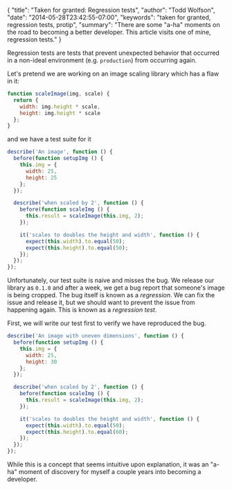 {
  "title": "Taken for granted: Regression tests",
  "author": "Todd Wolfson",
  "date": "2014-05-28T23:42:55-07:00",
  "keywords": "taken for granted, regression tests, protip",
  "summary": "There are some &quot;a-ha&quot; moments on the road to becoming a better developer. This article visits one of mine, regression tests."
}

Regression tests are tests that prevent unexpected behavior that occurred in a non-ideal environment (e.g. `production`) from occurring again.

Let's pretend we are working on an image scaling library which has a flaw in it:

```js
function scaleImage(img, scale) {
  return {
    width: img.height * scale,
    height: img.height * scale
  };
}
```

and we have a test suite for it

```js
describe('An image', function () {
  before(function setupImg () {
    this.img = {
      width: 25,
      height: 25
    };
  });

  describe('when scaled by 2', function () {
    before(function scaleImg () {
      this.result = scaleImage(this.img, 2);
    });

    it('scales to doubles the height and width', function () {
      expect(this.width).to.equal(50);
      expect(this.height).to.equal(50);
    });
  });
});
```

Unfortunately, our test suite is naive and misses the bug. We release our library as `0.1.0` and after a week, we get a bug report that someone's image is being cropped. The bug itself is known as a *regression*. We can fix the issue and release it, but we should want to prevent the issue from happening again. This is known as a *regression test*.

First, we will write our test first to verify we have reproduced the bug.

```js
describe('An image with uneven dimensions', function () {
  before(function setupImg () {
    this.img = {
      width: 25,
      height: 30
    };
  });

  describe('when scaled by 2', function () {
    before(function scaleImg () {
      this.result = scaleImage(this.img, 2);
    });

    it('scales to doubles the height and width', function () {
      expect(this.width).to.equal(50);
      expect(this.height).to.equal(60);
    });
  });
});
```

While this is a concept that seems intuitive upon explanation, it was an "a-ha" moment of discovery for myself a couple years into becoming a developer.
